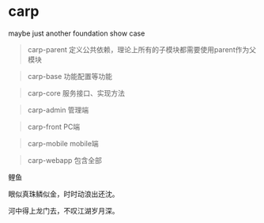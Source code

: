 # carp
maybe just another foundation show case

>carp-parent
定义公共依赖，理论上所有的子模块都需要使用parent作为父模块


>carp-base
功能配置等功能

>carp-core
服务接口、实现方法

>carp-admin
管理端

>carp-front
PC端

>carp-mobile
mobile端

>carp-webapp
包含全部


鲤鱼

眼似真珠鳞似金，时时动浪出还沈。

河中得上龙门去，不叹江湖岁月深。
